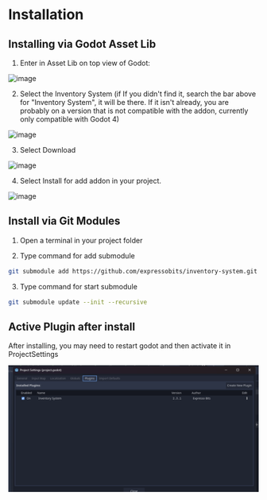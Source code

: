 # Installation

## Installing via Godot Asset Lib

1.  Enter in Asset Lib on top view of Godot:

![image](https://github.com/expressobits/inventory-system/assets/1673249/a3a446c7-f749-4c38-9ae8-73a1f349c98f)

2. Select the Inventory System (if If you didn't find it, search the bar above for "Inventory System", it will be there. If it isn't already, you are probably on a version that is not compatible with the addon, currently only compatible with Godot 4)

![image](https://github.com/expressobits/inventory-system/assets/1673249/e1c89828-8e62-4e3c-9d41-1b101aa5f5f2)

3. Select Download

![image](https://github.com/expressobits/inventory-system/assets/1673249/304fd739-89ff-4a24-9ee6-fde6eb3f4e73)

4. Select Install for add addon in your project.

![image](https://github.com/expressobits/inventory-system/assets/1673249/d19c0f79-bb92-407f-882c-08521d2655c1)

## Install via Git Modules
1. Open a terminal in your project folder

2. Type command for add submodule

```bash
git submodule add https://github.com/expressobits/inventory-system.git addons/inventory-system
```

3. Type command for start submodule

```bash
git submodule update --init --recursive
```


## Active Plugin after install

After installing, you may need to restart godot and then activate it in ProjectSettings

![active_plugin](../assets/images/active_plugin.png)
